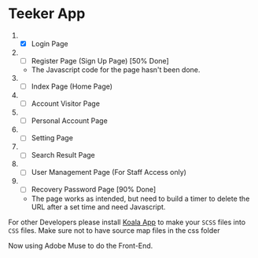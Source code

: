 # Teeker App

1. - [x] Login Page
2. - [ ] Register Page (Sign Up Page) [50% Done]
	- The Javascript code for the page hasn't been done.
3. - [ ] Index Page (Home Page)
4. - [ ] Account Visitor Page
5. - [ ] Personal Account Page
6. - [ ] Setting Page
7. - [ ] Search Result Page
8. - [ ] User Management Page (For Staff Access only)
9. - [ ] Recovery Password Page [90% Done]
	- The page works as intended, but need to build a timer to delete the URL after a set time and need Javascript.

For other Developers please install [Koala App](http://koala-app.com/) to make your `SCSS` files into `CSS` files. Make sure not to have source map files in the css folder

Now using Adobe Muse to do the Front-End.
